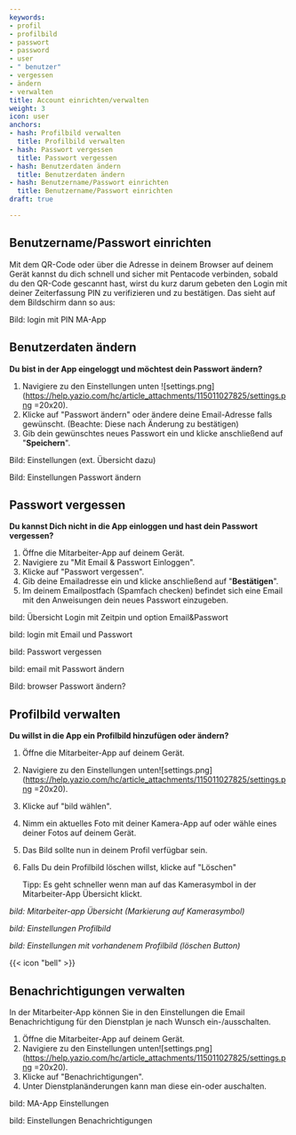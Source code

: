 ```yaml
---
keywords:
- profil
- profilbild
- passwort
- password
- user
- " benutzer"
- vergessen
- ändern
- verwalten
title: Account einrichten/verwalten
weight: 3
icon: user
anchors:
- hash: Profilbild verwalten
  title: Profilbild verwalten
- hash: Passwort vergessen
  title: Passwort vergessen
- hash: Benutzerdaten ändern
  title: Benutzerdaten ändern
- hash: Benutzername/Passwort einrichten
  title: Benutzername/Passwort einrichten
draft: true

---
```

## Benutzername/Passwort einrichten

Mit dem QR-Code oder über die Adresse in deinem Browser auf deinem Gerät kannst du dich schnell und sicher mit Pentacode verbinden, sobald du den QR-Code gescannt hast, wirst du kurz darum gebeten den Login mit deiner Zeiterfassung PIN zu verifizieren und zu bestätigen. Das sieht auf dem Bildschirm dann so aus:

Bild: login mit PIN MA-App

## Benutzerdaten ändern

**Du bist in der App eingeloggt und möchtest dein Passwort ändern?**

1. Navigiere zu den Einstellungen unten ![settings.png](https://help.yazio.com/hc/article_attachments/115011027825/settings.png =20x20).
2. Klicke auf "Passwort ändern" oder ändere deine Email-Adresse falls gewünscht. (Beachte: Diese nach Änderung zu bestätigen)
3. Gib dein gewünschtes neues Passwort ein und klicke anschließend auf "**Speichern**".

Bild: Einstellungen (ext. Übersicht dazu)

Bild: Einstellungen Passwort ändern

## Passwort vergessen

**Du kannst Dich nicht in die App einloggen und hast dein Passwort vergessen?**

1. Öffne die Mitarbeiter-App auf deinem Gerät.
2. Navigiere zu "Mit Email & Passwort Einloggen".
3. Klicke auf "Passwort vergessen".
4. Gib deine Emailadresse  ein und klicke anschließend auf "**Bestätigen**".
5. Im deinem Emailpostfach (Spamfach checken) befindet sich eine Email mit den Anweisungen dein neues Passwort einzugeben.

bild: Übersicht Login mit Zeitpin und option Email&Passwort

bild: login mit Email und Passwort

bild: Passwort vergessen

bild: email mit Passwort ändern

Bild: browser Passwort ändern?

## Profilbild verwalten

**Du willst in die App ein Profilbild hinzufügen oder ändern?**

1. Öffne die Mitarbeiter-App auf deinem Gerät.
2. Navigiere zu den Einstellungen unten![settings.png](https://help.yazio.com/hc/article_attachments/115011027825/settings.png =20x20).
3. Klicke auf "bild wählen".
4. Nimm ein aktuelles Foto mit deiner Kamera-App auf oder wähle eines deiner Fotos auf deinem Gerät.
5. Das Bild sollte nun in deinem Profil verfügbar sein.
6. Falls Du dein Profilbild löschen willst, klicke auf "Löschen"

   Tipp: Es geht schneller wenn man auf das Kamerasymbol in der Mitarbeiter-App Übersicht klickt.

_bild: Mitarbeiter-app Übersicht  (Markierung auf Kamerasymbol)_

_bild: Einstellungen Profilbild_

_bild: Einstellungen mit vorhandenem Profilbild (löschen Button)_

{{< icon "bell" >}}

## Benachrichtigungen verwalten

In der Mitarbeiter-App können Sie in den Einstellungen die Email Benachrichtigung für den Dienstplan je nach Wunsch ein-/ausschalten.

1. Öffne die Mitarbeiter-App auf deinem Gerät.
2. Navigiere zu den Einstellungen unten![settings.png](https://help.yazio.com/hc/article_attachments/115011027825/settings.png =20x20).
3. Klicke auf "Benachrichtigungen".
4. Unter Dienstplanänderungen kann man diese ein-oder auschalten.

bild: MA-App Einstellungen

bild: Einstellungen Benachrichtigungen